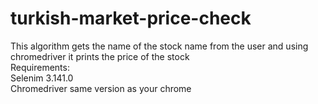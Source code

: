 # turkish-market-price-check
This algorithm gets the name of the stock name from the user and
using chromedriver it prints the price of the stock
<br/>
Requirements: 
<br/>
  Selenim 3.141.0
<br/>
  Chromedriver same version as your chrome
